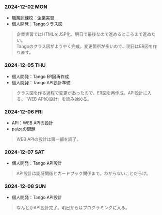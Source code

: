 ### 2024-12-02 MON
- 職業訓練校：企業実習
- 個人開発：Tangoクラス図
> 企業実習ではHTMLをJSP化。明日で最後なので進めるところまで進めたい。  
> Tangoのクラス図がようやく完成。変更箇所が多いので、明日はER図を作り直す。

### 2024-12-05 THU
- 個人開発：Tango ER図再作成
- 個人開発：Tango API設計準備
> クラス図を作る過程で変更があったので、ER図を再作成。API設計に入る。「WEB APIの設計」を読み始める。

### 2024-12-06 FRI
- API：WEB APIの設計
- paizaの問題
> WEB APIの設計は第一部を読了。

### 2024-12-07 SAT
- 個人開発：Tango API設計
> API設計は認証関係とカードブック関係まで。わからないことだらけ。

### 2024-12-08 SUN
- 個人開発：Tango API設計
> なんとかAPI設計完了。明日からはプログラミングに入る。